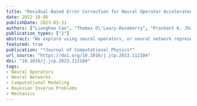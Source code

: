 ```yaml
---
title: "Residual-Based Error Correction for Neural Operator Accelerated Infinite-Dimensional Bayesian Inverse Problems"
date: 2022-10-06
publishDate: 2023-03-31
authors: ["Lianghao Cao", "Thomas O\'Leary-Roseberry", "Prashant K. Jha", "J. Tinsley Oden", "Omar Ghattas"]
publication_types: ["2"]
abstract: "We explore using neural operators, or neural network representations of nonlinear maps between function spaces, to accelerate infinite-dimensional Bayesian inverse problems (BIPs) with models governed by nonlinear parametric partial differential equations (PDEs). Neural operators have gained significant attention in recent years for their ability to approximate the parameter-to-solution maps defined by PDEs using as training data solutions of PDEs at a limited number of parameter samples. The computational cost of BIPs can be drastically reduced if the large number of PDE solves required for posterior characterization are replaced with evaluations of trained neural operators. However, reducing error in the resulting BIP solutions via reducing the approximation error of the neural operators in training can be challenging and unreliable. We provide an a priori error bound result that implies certain BIPs can be ill-conditioned to the approximation error of neural operators, thus leading to inaccessible accuracy requirements in training. To reliably deploy neural operators in BIPs, we consider a strategy for enhancing the performance of neural operators: correcting the prediction of a trained neural operator by solving a linear variational problem based on the PDE residual. We show that a trained neural operator with error correction can achieve a quadratic reduction of its approximation error, all while retaining substantial computational speedups of posterior sampling when models are governed by highly nonlinear PDEs. The strategy is applied to two numerical examples of BIPs based on a nonlinear reaction–diffusion problem and deformation of hyperelastic materials. We demonstrate that posterior representations of the two BIPs produced using trained neural operators are greatly and consistently enhanced by error correction."
featured: true
publication: "*Journal of Computational Physics*"
url_source: "https://doi.org/10.1016/j.jcp.2023.112104"
doi: "10.1016/j.jcp.2023.112104"
tags:
- Neural Operators
- Neural Networks
- Computational Modeling
- Bayesian Inverse Problems
- Mechanics
---
```


